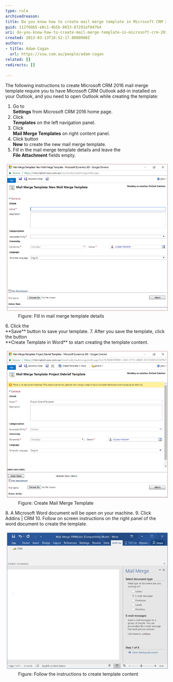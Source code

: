 ```yaml
---
type: rule
archivedreason: 
title: Do you know how to create mail merge template in Microsoft CRM 2016?
guid: 112f60b5-e8c1-4b5b-8033-87291af847b4
uri: do-you-know-how-to-create-mail-merge-template-in-microsoft-crm-2016
created: 2013-03-13T18:52:17.0000000Z
authors:
- title: Adam Cogan
  url: https://ssw.com.au/people/adam-cogan
related: []
redirects: []

---
```


The following instructions to create Microsoft CRM 2016 mail merge template require you to have Microsoft CRM Outlook add-in installed on your Outlook, and you need to open Outlook while creating the template:

<!--endintro-->

1. Go to <br>       **Settings** from Microsoft CRM 2016 home page.
2. Click <br>       **Templates** on the left navigation panel.
3. Click <br>       **Mail Merge Templates** on right content panel.
4. Click button <br>       **New** to create the new mail merge template.
5. Fill in the mail merge template details and leave the <br>       **File Attachment** fields empty.
<dl class="image"><dt>
         <img src="mail-merge-1.jpg" alt="" style="margin:5px;">
      <br></dt><dd>Figure: Fill in mail merge template details</dd></dl>6. Click the <br>       **Save** button to save your template.
7. After you save the template, click the button <br>       **Create Template in Word** to start creating the template content.
<dl class="image"><dt>
         <img src="mail-merge-2.jpg" alt="" style="margin:5px;">
      <br></dt><dd>Figure: Create Mail Merge Template</dd></dl>8. A Microsoft Word document will be open on your machine.
9. Click Addins | CRM
10. Follow on screen instructions on the right panel of the word document to create the template.
<dl class="image"><dt>
         <img src="mail-merge-3.jpg" alt="mail-merge-3.jpg" style="margin:5px;">
      <br></dt><dd>Figure: Follow the instructions to create template content<br><br></dd></dl>
